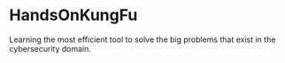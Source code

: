# HandsOnKungFu
Learning the most efficient tool to solve the big problems that exist in the cybersecurity domain.
